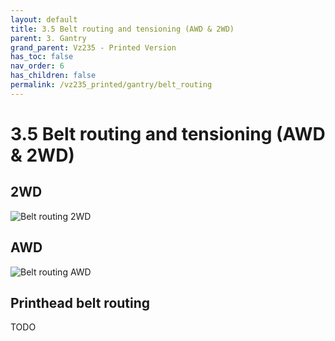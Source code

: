 ```yaml
---
layout: default
title: 3.5 Belt routing and tensioning (AWD & 2WD)
parent: 3. Gantry
grand_parent: Vz235 - Printed Version
has_toc: false
nav_order: 6
has_children: false
permalink: /vz235_printed/gantry/belt_routing
---
```


# 3.5 Belt routing and tensioning (AWD & 2WD)

## 2WD

![Belt routing 2WD](../../assets/images/manual/vz235_printed/gantry/belt_2wd.png)

## AWD

![Belt routing AWD](../../assets/images/manual/vz235_printed/gantry/belt_awd.png)

## Printhead belt routing

TODO

